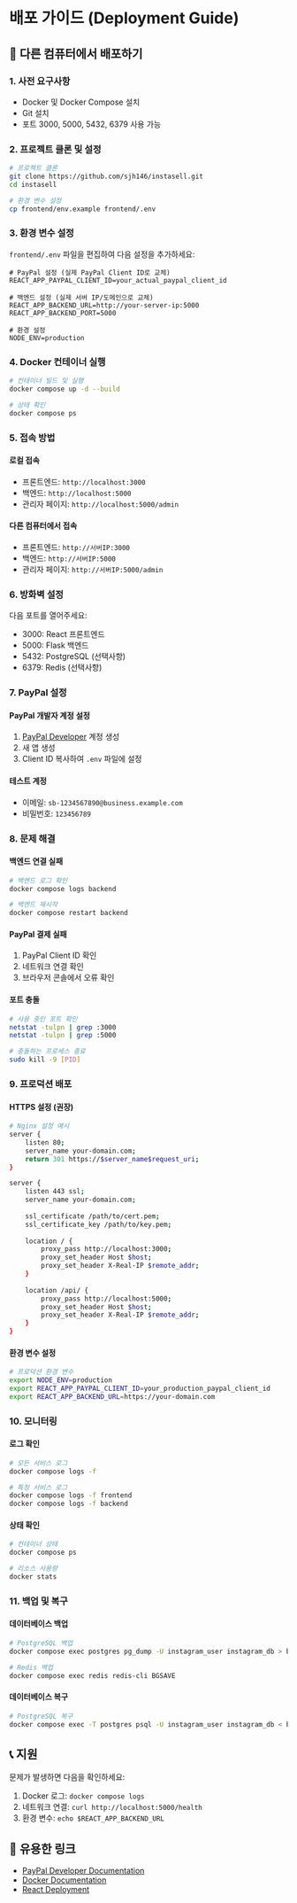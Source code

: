 # 배포 가이드 (Deployment Guide)

## 🚀 다른 컴퓨터에서 배포하기

### 1. 사전 요구사항

- Docker 및 Docker Compose 설치
- Git 설치
- 포트 3000, 5000, 5432, 6379 사용 가능

### 2. 프로젝트 클론 및 설정

```bash
# 프로젝트 클론
git clone https://github.com/sjh146/instasell.git
cd instasell

# 환경 변수 설정
cp frontend/env.example frontend/.env
```

### 3. 환경 변수 설정

`frontend/.env` 파일을 편집하여 다음 설정을 추가하세요:

```env
# PayPal 설정 (실제 PayPal Client ID로 교체)
REACT_APP_PAYPAL_CLIENT_ID=your_actual_paypal_client_id

# 백엔드 설정 (실제 서버 IP/도메인으로 교체)
REACT_APP_BACKEND_URL=http://your-server-ip:5000
REACT_APP_BACKEND_PORT=5000

# 환경 설정
NODE_ENV=production
```

### 4. Docker 컨테이너 실행

```bash
# 컨테이너 빌드 및 실행
docker compose up -d --build

# 상태 확인
docker compose ps
```

### 5. 접속 방법

#### 로컬 접속
- 프론트엔드: `http://localhost:3000`
- 백엔드: `http://localhost:5000`
- 관리자 페이지: `http://localhost:5000/admin`

#### 다른 컴퓨터에서 접속
- 프론트엔드: `http://서버IP:3000`
- 백엔드: `http://서버IP:5000`
- 관리자 페이지: `http://서버IP:5000/admin`

### 6. 방화벽 설정

다음 포트를 열어주세요:
- 3000: React 프론트엔드
- 5000: Flask 백엔드
- 5432: PostgreSQL (선택사항)
- 6379: Redis (선택사항)

### 7. PayPal 설정

#### PayPal 개발자 계정 설정
1. [PayPal Developer](https://developer.paypal.com) 계정 생성
2. 새 앱 생성
3. Client ID 복사하여 `.env` 파일에 설정

#### 테스트 계정
- 이메일: `sb-1234567890@business.example.com`
- 비밀번호: `123456789`

### 8. 문제 해결

#### 백엔드 연결 실패
```bash
# 백엔드 로그 확인
docker compose logs backend

# 백엔드 재시작
docker compose restart backend
```

#### PayPal 결제 실패
1. PayPal Client ID 확인
2. 네트워크 연결 확인
3. 브라우저 콘솔에서 오류 확인

#### 포트 충돌
```bash
# 사용 중인 포트 확인
netstat -tulpn | grep :3000
netstat -tulpn | grep :5000

# 충돌하는 프로세스 종료
sudo kill -9 [PID]
```

### 9. 프로덕션 배포

#### HTTPS 설정 (권장)
```bash
# Nginx 설정 예시
server {
    listen 80;
    server_name your-domain.com;
    return 301 https://$server_name$request_uri;
}

server {
    listen 443 ssl;
    server_name your-domain.com;
    
    ssl_certificate /path/to/cert.pem;
    ssl_certificate_key /path/to/key.pem;
    
    location / {
        proxy_pass http://localhost:3000;
        proxy_set_header Host $host;
        proxy_set_header X-Real-IP $remote_addr;
    }
    
    location /api/ {
        proxy_pass http://localhost:5000;
        proxy_set_header Host $host;
        proxy_set_header X-Real-IP $remote_addr;
    }
}
```

#### 환경 변수 설정
```bash
# 프로덕션 환경 변수
export NODE_ENV=production
export REACT_APP_PAYPAL_CLIENT_ID=your_production_paypal_client_id
export REACT_APP_BACKEND_URL=https://your-domain.com
```

### 10. 모니터링

#### 로그 확인
```bash
# 모든 서비스 로그
docker compose logs -f

# 특정 서비스 로그
docker compose logs -f frontend
docker compose logs -f backend
```

#### 상태 확인
```bash
# 컨테이너 상태
docker compose ps

# 리소스 사용량
docker stats
```

### 11. 백업 및 복구

#### 데이터베이스 백업
```bash
# PostgreSQL 백업
docker compose exec postgres pg_dump -U instagram_user instagram_db > backup.sql

# Redis 백업
docker compose exec redis redis-cli BGSAVE
```

#### 데이터베이스 복구
```bash
# PostgreSQL 복구
docker compose exec -T postgres psql -U instagram_user instagram_db < backup.sql
```

## 📞 지원

문제가 발생하면 다음을 확인하세요:
1. Docker 로그: `docker compose logs`
2. 네트워크 연결: `curl http://localhost:5000/health`
3. 환경 변수: `echo $REACT_APP_BACKEND_URL`

## 🔗 유용한 링크

- [PayPal Developer Documentation](https://developer.paypal.com/docs/)
- [Docker Documentation](https://docs.docker.com/)
- [React Deployment](https://create-react-app.dev/docs/deployment/)

